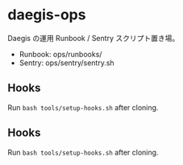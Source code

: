 # daegis-ops
Daegis の運用 Runbook / Sentry スクリプト置き場。
- Runbook: ops/runbooks/
- Sentry:  ops/sentry/sentry.sh

## Hooks
Run `bash tools/setup-hooks.sh` after cloning.

## Hooks
Run `bash tools/setup-hooks.sh` after cloning.

